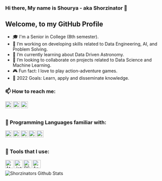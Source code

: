 ### Hi there, My name is Shourya - aka Shorzinator 👋

## Welcome, to my GitHub Profile
- 🎓 I'm a Senior in College (8th semester).
- 🥋 I’m working on developing skills related to Data Engineering, AI, and Problem Solving. 
- 🌱 I’m currently learning about Data Driven Astronomy.
- 👯 I’m looking to collaborate on projects related to Data Science and Machine Learning.
- 🎮 Fun fact: I love to play action-adventure games.
- 💎 2022 Goals: Learn, apply and disseminate knowledge.


### 📫 How to reach me: 
[<img align="left" alt="Shorzinator | LinkedIn" width="22px" src="https://cdn.jsdelivr.net/npm/simple-icons@v3/icons/linkedin.svg" />][linkedin]
[<img align="left" alt="Shorzinator | Instagram" width="22px" src="https://cdn.jsdelivr.net/npm/simple-icons@v3/icons/instagram.svg" />][instagram]
[<img align="left" alt="Shorzinator | Gmail" width="22px" src="https://cdn.jsdelivr.net/npm/simple-icons@v3/icons/gmail.svg" />][gmail]
<br />
<br />

### 💬 Programming Languages familiar with: 
[<img align="left" alt="Shorzinator | Gmail" width="22px" src="https://cdn.jsdelivr.net/npm/simple-icons@v3/icons/python.svg" />][linkedin]
[<img align="left" alt="Shorzinator | Gmail" width="22px" src="https://cdn.jsdelivr.net/npm/simple-icons@v3/icons/r.svg" />][linkedin]
[<img align="left" alt="Shorzinator | Gmail" width="22px" src="https://cdn.jsdelivr.net/npm/simple-icons@v3/icons/java.svg" />][linkedin]
[<img align="left" alt="Shorzinator | Gmail" width="22px" src="https://cdn.jsdelivr.net/npm/simple-icons@v3/icons/c.svg" />][linkedin]
[<img align="left" alt="Shorzinator | Gmail" width="22px" src="https://cdn.jsdelivr.net/npm/simple-icons@v3/icons/cplusplus.svg" />][linkedin]


<br />
<br />

### 🔧 Tools that I use:

[<img align="left" alt="Atom" width="26px" src="https://user-images.githubusercontent.com/62899599/89465539-e9248000-d78f-11ea-89a3-bcb4d46056bd.png" />][linkedin]
[<img align="left" alt="Jetbrains" width="26px" src="https://user-images.githubusercontent.com/62899599/89465547-eaee4380-d78f-11ea-85b8-8e19c0d6f8ee.png" />][linkedin]
[<img align="left" alt="RStudio" width="26px" src="https://user-images.githubusercontent.com/62899599/89707316-84814500-d98a-11ea-8392-bd1af4a3fca8.png" />][linkedin]
[<img align="left" alt="Anaconda" width="26px" src="https://user-images.githubusercontent.com/62899599/89707321-86e39f00-d98a-11ea-8992-343f9dc5a839.png" />][linkedin]


<br />
<br />

<img align="left" alt="Shorzinators Github Stats" src="https://github-readme-stats.vercel.app/api?username=shorzinator&show_icons=true&hide_border=true&theme=gruvbox" />

<br />
<br />
<br />

[instagram]: https://www.instagram.com/shorzinator
[linkedin]: https://www.linkedin.com/in/shourya-maheshwari-978606171/
[gmail]: mailto::shouryamaheshwari5@gmail.com








